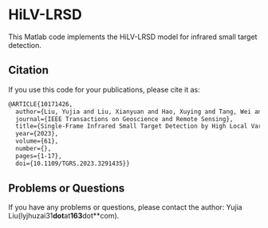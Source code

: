 # HiLV-LRSD
This Matlab code implements the HiLV-LRSD model for infrared small target detection.

## Citation

If you use this code for your publications, please cite it as:

```latex
@ARTICLE{10171426,
  author={Liu, Yujia and Liu, Xianyuan and Hao, Xuying and Tang, Wei and Zhang, Sanxing and Lei, Tao},
  journal={IEEE Transactions on Geoscience and Remote Sensing}, 
  title={Single-Frame Infrared Small Target Detection by High Local Variance, Low-Rank and Sparse Decomposition}, 
  year={2023},
  volume={61},
  number={},
  pages={1-17},
  doi={10.1109/TGRS.2023.3291435}}
```

## Problems or Questions

If you have any problems or questions, please contact the author: Yujia Liu(lyjhuzai31**dot**at**163**dot**com).


